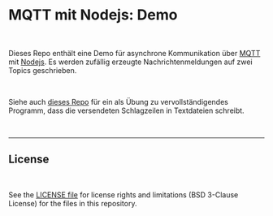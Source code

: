 # MQTT mit Nodejs: Demo #

<br>

Dieses Repo enthält eine Demo für asynchrone Kommunikation über [MQTT](https://mqtt.org/)
mit [Nodejs](https://nodejs.org/en/about).
Es werden zufällig erzeugte Nachrichtenmeldungen auf zwei Topics geschrieben.

<br>

Siehe auch [dieses Repo](https://github.com/MDecker-MobileComputing/Nodejs_MQTT_NachrichtenLogger)
für ein als Übung zu vervollständigendes Programm, dass die versendeten Schlagzeilen in Textdateien 
schreibt.

<br>

----

## License ##

<br>

See the [LICENSE file](LICENSE.md) for license rights and limitations (BSD 3-Clause License)
for the files in this repository.

<br>
